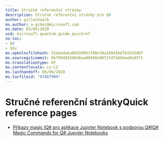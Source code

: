 ```yaml
---
title: Stručné referenční stránky
description: Stručné referenční stránky pro Q#
author: gillenhaalb
ms.author: a-gibec@microsoft.com
ms.date: 03/05/2020
uid: microsoft.quantum.guide.quickref
no-loc:
- Q#
- $$v
ms.openlocfilehash: 51daeda6a6b9199d1f00e38a16843bd7b15d5d07
ms.sourcegitcommit: 6bf99d93590d6aa80490e88f2fd74dbbee8e0371
ms.translationtype: HT
ms.contentlocale: cs-CZ
ms.lasthandoff: 08/06/2020
ms.locfileid: "87867994"
---
```

# <a name="quick-reference-pages"></a><span data-ttu-id="7051b-103">Stručné referenční stránky</span><span class="sxs-lookup"><span data-stu-id="7051b-103">Quick reference pages</span></span>

* [<span data-ttu-id="7051b-104">Příkazy magic IQ# pro aplikace Jupyter Notebook s podporou Q#</span><span class="sxs-lookup"><span data-stu-id="7051b-104">IQ# Magic Commands for Q# Jupyter Notebooks</span></span>](xref:microsoft.quantum.guide.quickref.iqsharp)
